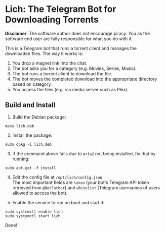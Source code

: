 # Lich: The Telegram Bot for Downloading Torrents

**Disclamer**: The software author does not encourage piracy. You as the software end user are fully responsible for what you do with it.

This is a Telegram bot that runs a torrent client and manages the downloaded files. The way it works is:

 1. You drop a magnet link into the chat.
 2. The bot asks you for a category (e.g. Movies, Series, Music).
 3. The bot runs a torrent client to download the file.
 4. The bot moves the completed download into the appropritate directory based on category.
 5. You access the files (e.g. via media server such as Plex).


## Build and Install

1. Build the Debian package:

```
make lich.deb
```

2. Install the package:

```
sudo dpkg -i lich.deb
```

3. If the command above fails due to `aria2` not being installed, fix that by running:

```
sudo apt-get -f install
```

4. Edit the config file at `/opt/lich/config.json`. \
The most important fields are `token` (your bot's Telegram API token retrieved from `@BotFather`) and `whitelist` (Telegram usernames of users allowed to access the bot).

5. Enable the service to run on boot and start it:

```
sudo systemctl enable lich
sudo systemctl start lich
```

Done!
